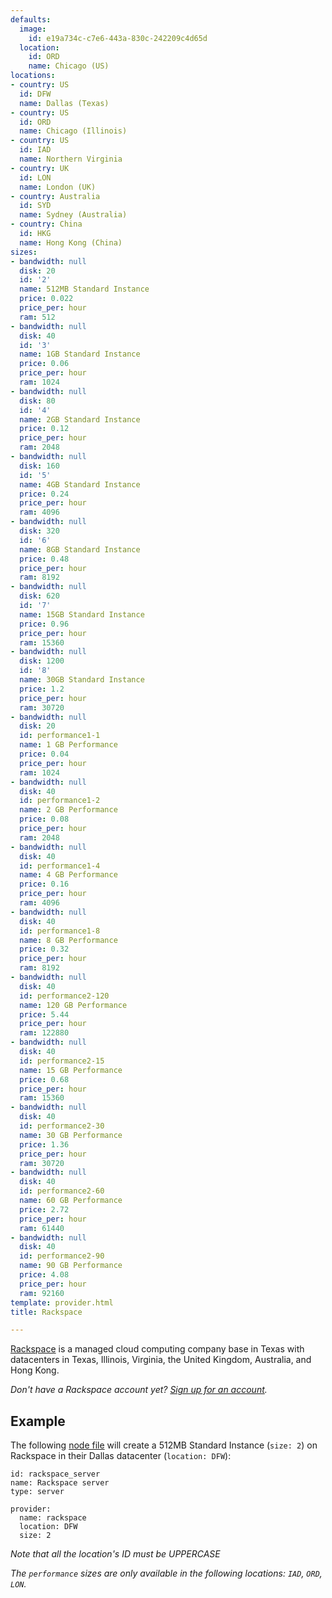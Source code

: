```yaml
---
defaults:
  image:
    id: e19a734c-c7e6-443a-830c-242209c4d65d
  location:
    id: ORD
    name: Chicago (US)
locations:
- country: US
  id: DFW
  name: Dallas (Texas)
- country: US
  id: ORD
  name: Chicago (Illinois)
- country: US
  id: IAD
  name: Northern Virginia
- country: UK
  id: LON
  name: London (UK)
- country: Australia
  id: SYD
  name: Sydney (Australia)
- country: China
  id: HKG
  name: Hong Kong (China)
sizes:
- bandwidth: null
  disk: 20
  id: '2'
  name: 512MB Standard Instance
  price: 0.022
  price_per: hour
  ram: 512
- bandwidth: null
  disk: 40
  id: '3'
  name: 1GB Standard Instance
  price: 0.06
  price_per: hour
  ram: 1024
- bandwidth: null
  disk: 80
  id: '4'
  name: 2GB Standard Instance
  price: 0.12
  price_per: hour
  ram: 2048
- bandwidth: null
  disk: 160
  id: '5'
  name: 4GB Standard Instance
  price: 0.24
  price_per: hour
  ram: 4096
- bandwidth: null
  disk: 320
  id: '6'
  name: 8GB Standard Instance
  price: 0.48
  price_per: hour
  ram: 8192
- bandwidth: null
  disk: 620
  id: '7'
  name: 15GB Standard Instance
  price: 0.96
  price_per: hour
  ram: 15360
- bandwidth: null
  disk: 1200
  id: '8'
  name: 30GB Standard Instance
  price: 1.2
  price_per: hour
  ram: 30720
- bandwidth: null
  disk: 20
  id: performance1-1
  name: 1 GB Performance
  price: 0.04
  price_per: hour
  ram: 1024
- bandwidth: null
  disk: 40
  id: performance1-2
  name: 2 GB Performance
  price: 0.08
  price_per: hour
  ram: 2048
- bandwidth: null
  disk: 40
  id: performance1-4
  name: 4 GB Performance
  price: 0.16
  price_per: hour
  ram: 4096
- bandwidth: null
  disk: 40
  id: performance1-8
  name: 8 GB Performance
  price: 0.32
  price_per: hour
  ram: 8192
- bandwidth: null
  disk: 40
  id: performance2-120
  name: 120 GB Performance
  price: 5.44
  price_per: hour
  ram: 122880
- bandwidth: null
  disk: 40
  id: performance2-15
  name: 15 GB Performance
  price: 0.68
  price_per: hour
  ram: 15360
- bandwidth: null
  disk: 40
  id: performance2-30
  name: 30 GB Performance
  price: 1.36
  price_per: hour
  ram: 30720
- bandwidth: null
  disk: 40
  id: performance2-60
  name: 60 GB Performance
  price: 2.72
  price_per: hour
  ram: 61440
- bandwidth: null
  disk: 40
  id: performance2-90
  name: 90 GB Performance
  price: 4.08
  price_per: hour
  ram: 92160
template: provider.html
title: Rackspace

---
```

[Rackspace](http://rackspace.com) is a managed cloud computing company base in Texas with datacenters in Texas, Illinois, Virginia, the United Kingdom, Australia, and Hong Kong.

<em>Don't have a Rackspace account yet? <a href='https://www.rackspace.com/' target='_blank'>Sign up for an account</a>.</em>

## Example

The following [node file](http://docs.devo.ps/manual/nodes/#node-file) will create a 512MB Standard Instance (`size: 2`) on Rackspace in their Dallas datacenter (`location: DFW`):

    id: rackspace_server
    name: Rackspace server
    type: server

    provider:
      name: rackspace
      location: DFW
      size: 2

<em>Note that all the location's ID must be UPPERCASE</em>

<em>The `performance` sizes are only available in the following locations: `IAD`, `ORD`, `LON`.</em>